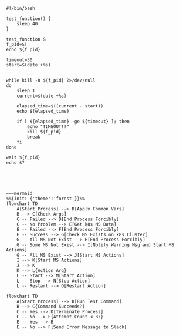 ~~~
#!/bin/bash

test_function() {
    sleep 40
}

test_function &
f_pid=$!
echo ${f_pid}

timeout=30
start=$(date +%s)


while kill -0 ${f_pid} 2>/dev/null
do
    sleep 1
    current=$(date +%s)

    elapsed_time=$((current - start))
    echo ${elapsed_time}

    if [ ${elapsed_time} -ge ${timeout} ]; then
        echo "TIMEOUT!!"
        kill ${f_pid}
        break
    fi
done

wait ${f_pid}
echo $?





~~~mermaid
%%{init: {'theme':'forest'}}%%
flowchart TD
    A[Start Process] --> B[Apply Common Vars]
    B --> C[Check Args]
    C -- Failed --> D[End Process Forcibly]
    C -- No Problem --> E[Get k8s MS Data]
    E -- Failed --> F[End Process Forcibly]
    E -- Success --> G[Check MS Exists on k8s Cluster]
    G -- All MS Not Exist --> H[End Process Forcibly]
    G -- Some MS Not Exist --> I[Notify Warning Msg and Start MS Actions]
    G -- All MS Exist --> J[Start MS Actions]
    I --> K[Start MS Actions]
    J --> K
    K --> L{Action Arg}
    L -- Start --> M[Start Action]
    L -- Stop --> N[Stop Action]
    L -- Restart --> O[Restart Action]
~~~




~~~mermaid
flowchart TD
    A[Start Process] --> B[Run Test Command]
    B --> C{Command Succeeds?}
    C -- Yes --> D[Terminate Process]
    C -- No --> E{Attempt Count < 3?}
    E -- Yes --> B
    E -- No --> F[Send Error Message to Slack]
~~~
~~~
